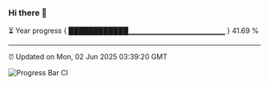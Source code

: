 ### Hi there 👋

⏳ Year progress { ████████████▁▁▁▁▁▁▁▁▁▁▁▁▁▁▁▁▁▁ } 41.69 %

---

⏰ Updated on Mon, 02 Jun 2025 03:39:20 GMT

![Progress Bar CI](https://github.com/IshwaranRudhara/GIT-ACTION/workflows/Progress%20Bar%20CI/badge.svg)
